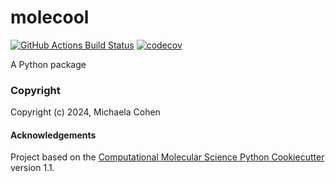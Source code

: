 molecool
==============================
[//]: # (Badges)
[![GitHub Actions Build Status](https://github.com/REPLACE_WITH_OWNER_ACCOUNT/molecool/workflows/CI/badge.svg)](https://github.com/REPLACE_WITH_OWNER_ACCOUNT/molecool/actions?query=workflow%3ACI)
[![codecov](https://codecov.io/gh/REPLACE_WITH_OWNER_ACCOUNT/molecool/branch/main/graph/badge.svg)](https://codecov.io/gh/REPLACE_WITH_OWNER_ACCOUNT/molecool/branch/main)


A Python package

### Copyright

Copyright (c) 2024, Michaela Cohen


#### Acknowledgements
 
Project based on the 
[Computational Molecular Science Python Cookiecutter](https://github.com/molssi/cookiecutter-cms) version 1.1.
